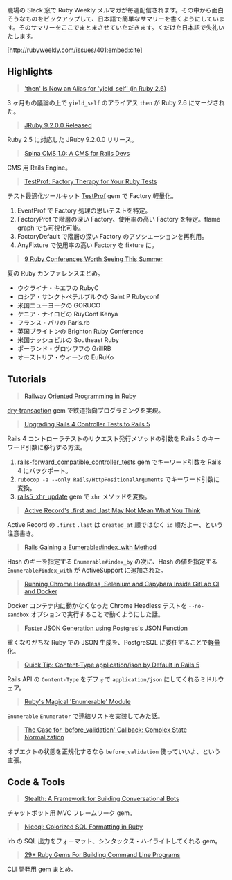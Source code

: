 職場の Slack 窓で Ruby Weekly メルマガが毎週配信されます。その中から面白そうなものをピックアップして、日本語で簡単なサマリーを書くようにしています。そのサマリーをここでまとまさせていただきます。くだけた日本語で失礼いたします。

[http://rubyweekly.com/issues/401:embed:cite]

## Highlights

> ['then' Is Now an Alias for 'yield_self' (in Ruby 2.6)](https://rubyweekly.com/link/47921/web)

3 ヶ月もの議論の上で `yield_self` のアライアス `then` が Ruby 2.6 にマージされた。

> [JRuby 9.2.0.0 Released](https://rubyweekly.com/link/47889/web)

Ruby 2.5 に対応した JRuby 9.2.0.0 リリース。

> [Spina CMS 1.0: A CMS for Rails Devs](https://rubyweekly.com/link/47892/web)

CMS 用 Rails Engine。

> [TestProf: Factory Therapy for Your Ruby Tests](https://rubyweekly.com/link/47894/web)

テスト最適化ツールキット [TestProf](https://test-prof.evilmartians.io/) gem で Factory 軽量化。

1. EventProf で Factory 処理の思いテストを特定。
2. FactoryProf で階層の深い Factory、使用率の高い Factory を特定。flame graph でも可視化可能。
3. FactoryDefault で階層の深い Factory のアソシエーションを再利用。
4. AnyFixture で使用率の高い Factory を fixture に。

> [9 Ruby Conferences Worth Seeing This Summer](https://rubyweekly.com/link/47897/web)

夏の Ruby カンファレンスまとめ。

- ウクライナ・キエフの RubyC
- ロシア・サンクトペテルブルクの Saint P Rubyconf
- 米国ニューヨークの GORUCO
- ケニア・ナイロビの RuyConf Kenya
- フランス・パリの Paris.rb
- 英国ブライトンの Brighton Ruby Conference
- 米国ナッシュビルの Southeast Ruby
- ポーランド・ヴロツワフの GrillRB
- オーストリア・ウィーンの EuRuKo

## Tutorials

> [Railway Oriented Programming in Ruby](https://rubyweekly.com/link/47901/web)

[dry-transaction](http://dry-rb.org/gems/dry-transaction/) gem で鉄道指向プログラミングを実現。

> [Upgrading Rails 4 Controller Tests to Rails 5](https://rubyweekly.com/link/47902/web)

Rails 4 コントローラテストのリクエスト発行メソッドの引数を Rails 5 のキーワード引数に移行する方法。

1. [rails-forward_compatible_controller_tests](https://github.com/appfolio/rails-forward_compatible_controller_tests) gem でキーワード引数を Rails 4 にバックポート。
2. `rubocop -a --only Rails/HttpPositionalArguments` でキーワード引数に変換。
3. [rails5_xhr_update](https://github.com/appfolio/rails5_xhr_update) gem で `xhr` メソッドを変換。

> [Active Record's .first and .last May Not Mean What You Think](https://rubyweekly.com/link/47903/web)

Active Record の `.first` `.last` は `created_at` 順ではなく `id` 順だよー、という注意書き。

> [Rails Gaining a Eumerable#index_with Method](https://rubyweekly.com/link/47904/web)

Hash のキーを指定する `Enumerable#index_by` の次に、Hash の値を指定する `Enumerable#index_with` が ActiveSupport に追加された。

> [Running Chrome Headless, Selenium and Capybara Inside GitLab CI and Docker](https://rubyweekly.com/link/47905/web)

Docker コンテナ内に動かなくなった Chrome Headless テストを `--no-sandbox` オプションで実行することで動くようにした話。

> [Faster JSON Generation using Postgres's JSON Function](https://rubyweekly.com/link/47908/web)

重くなりがちな Ruby での JSON 生成を、PostgreSQL に委任することで軽量化。

> [Quick Tip: Content-Type application/json by Default in Rails 5](https://rubyweekly.com/link/47909/web)

Rails API の `Content-Type` をデフォで `application/json` にしてくれるミドルウェア。

> [Ruby's Magical 'Enumerable' Module](https://rubyweekly.com/link/47911/web)

`Enumerable` `Enumerator` で連結リストを実装してみた話。

> [The Case for 'before_validation' Callback: Complex State Normalization](https://rubyweekly.com/link/47912/web)

オブエクトの状態を正規化するなら `before_validation` 使っていいよ、という主張。

## Code & Tools

> [Stealth: A Framework for Building Conversational Bots](https://rubyweekly.com/link/47913/web)

チャットボット用 MVC フレームワーク gem。

> [Niceql: Colorized SQL Formatting in Ruby](https://rubyweekly.com/link/47915/web)

irb の SQL 出力をフォーマット、シンタックス・ハイライトしてくれる gem。

> [29+ Ruby Gems For Building Command Line Programs](https://rubyweekly.com/link/47916/web)

CLI 開発用 gem まとめ。
